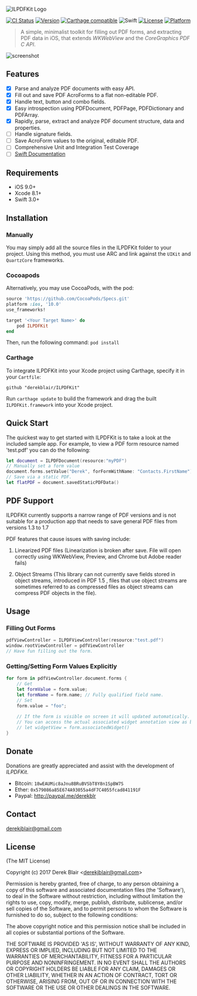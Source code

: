 ![ILPDFKit Logo](	
https://s3-eu-west-1.amazonaws.com/derekblair/ilpdfkit.png)

[![CI Status](http://img.shields.io/travis/derekblair/ILPDFKit.svg?style=flat)](https://travis-ci.org/derekblair/ILPDFKit)
[![Version](https://img.shields.io/cocoapods/v/ILPDFKit.svg?style=flat)](http://cocoapods.org/pods/ILPDFKit)
[![Carthage compatible](https://img.shields.io/badge/Carthage-compatible-4BC51D.svg?style=flat)](https://github.com/Carthage/Carthage)
![Swift](https://img.shields.io/badge/%20in-swift%203.0-orange.svg)
[![License](https://img.shields.io/cocoapods/l/ILPDFKit.svg?style=flat)](http://cocoapods.org/pods/ILPDFKit)
[![Platform](https://img.shields.io/cocoapods/p/ILPDFKit.svg?style=flat)](http://cocoapods.org/pods/ILPDFKit)


> A simple, minimalist toolkit for filling out PDF forms, and extracting PDF data in iOS, that extends *WKWebView* and the *CoreGraphics PDF C API*.

![screenshot](http://imgur.com/oo5HLUg.png)

## Features

- [x] Parse and analyze PDF documents with easy API.
- [x] Fill out and save PDF AcroForms to a flat non-editable PDF.
- [x] Handle text, button and combo fields.
- [x] Easy introspection using PDFDocument, PDFPage, PDFDictionary and PDFArray.
- [x] Rapidly, parse, extract and analyze PDF document structure, data and properties.
- [ ] Handle signature fields.
- [ ] Save AcroForm values to the original, editable PDF.
- [ ] Comprehensive Unit and Integration Test Coverage
- [ ] [Swift Documentation](http://cocoadocs.org/docsets/ILPDFKit)

## Requirements

- iOS 9.0+
- Xcode 8.1+
- Swift 3.0+

## Installation

### Manually 
 You may simply add all the source files in the ILPDFKit folder to your project. Using this method, you must use ARC and link against the `UIKit` and `QuartzCore` frameworks. 
 
### Cocoapods
 Alternatively, you may use CocoaPods, with the pod:
 
```ruby
source 'https://github.com/CocoaPods/Specs.git'
platform :ios, '10.0'
use_frameworks!

target '<Your Target Name>' do
    pod ILPDFKit
end  
```

Then, run the following command:
`pod install`
 
### Carthage

To integrate ILPDFKit into your Xcode project using Carthage, specify it in your `Cartfile`:

```ogdl
github "derekblair/ILPDFKit"
```

Run `carthage update` to build the framework and drag the built `ILPDFKit.framework` into your Xcode project.

## Quick Start

 The quickest way to get started with ILPDFKit is to take a look at the included sample app. For example, to view a PDF form resource named 'test.pdf' you can do the following: 
 
 
```swift
let document = ILPDFDocument(resource:"myPDF")
// Manually set a form value
document.forms.setValue("Derek", forFormWithName: "Contacts.FirstName")
// Save via a static PDF.
let flatPDF = document.savedStaticPDFData()
```

## PDF Support 

ILPDFKit currently supports a narrow range of PDF versions and is not suitable for a production app that needs to save general PDF files from versions 1.3 to 1.7
  
 PDF features that cause issues with saving include:
  
  1. Linearized PDF files (Linearization is broken after save. File will open correctly using WKWebView, Preview, and Chrome but Adobe reader fails)
  
  2. Object Streams (This library can not currently save fields stored in object streams, introduced in PDF 1.5 , files that use object streams are sometimes referred to as compressed files as object streams can compress PDF objects in the file).
  
  
## Usage

### Filling Out Forms

```swift
pdfViewController = ILPDFViewController(resource:"test.pdf")
window.rootViewController = pdfViewController
// Have fun filling out the form.
```

### Getting/Setting Form Values Explicitly

```swift
for form in pdfViewController.document.forms {
	// Get
	let formValue = form.value;
	let formName = form.name; // Fully qualified field name.
	// Set
	form.value = "foo";
	
	// If the form is visible on screen it will updated automatically.
	// You can access the actual associated widget annotation view as below.
	// let widgetView = form.associatedWidget()
}
```
	
## Donate

Donations are greatly appreciated and assist with the development of _ILPDFKit_.

- Bitcoin: `18wEAUMic8aJnu8BRuBVSbT8Y8n1SpBW7S`
- Ether: `0x579086a85E674A93055a4dF7C4055fcad841191F`
- Paypal: http://paypal.me/derekblr

## Contact

[derekjblair@gmail.com](mailto:derekjblair@gmail.com)

## License

(The MIT License)

Copyright (c) 2017 Derek Blair &lt;derekjblair@gmail.com&gt;

Permission is hereby granted, free of charge, to any person obtaining
a copy of this software and associated documentation files (the
'Software'), to deal in the Software without restriction, including
without limitation the rights to use, copy, modify, merge, publish,
distribute, sublicense, and/or sell copies of the Software, and to
permit persons to whom the Software is furnished to do so, subject to
the following conditions:

The above copyright notice and this permission notice shall be
included in all copies or substantial portions of the Software.

THE SOFTWARE IS PROVIDED 'AS IS', WITHOUT WARRANTY OF ANY KIND,
EXPRESS OR IMPLIED, INCLUDING BUT NOT LIMITED TO THE WARRANTIES OF
MERCHANTABILITY, FITNESS FOR A PARTICULAR PURPOSE AND NONINFRINGEMENT.
IN NO EVENT SHALL THE AUTHORS OR COPYRIGHT HOLDERS BE LIABLE FOR ANY
CLAIM, DAMAGES OR OTHER LIABILITY, WHETHER IN AN ACTION OF CONTRACT,
TORT OR OTHERWISE, ARISING FROM, OUT OF OR IN CONNECTION WITH THE
SOFTWARE OR THE USE OR OTHER DEALINGS IN THE SOFTWARE.
